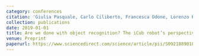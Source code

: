```yaml
---
category: conferences
citation: 'Giulia Pasquale, Carlo Ciliberto, Francesca Odone, Lorenzo Rosasco, and Lorenzo Natale. "Are we done with object recognition? The iCub robot’s perspective", 2019.'
collection: publications
date: 2019-01-01
title: Are we done with object recognition? The iCub robot’s perspective
venue: Preprint
paperurl: https://www.sciencedirect.com/science/article/pii/S0921889018300332
---
```


